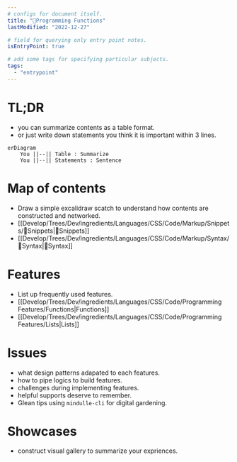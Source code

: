 ```yaml
---
# configs for document itself.
title: "🎉Programming Functions"
lastModified: "2022-12-27"

# field for querying only entry point notes.
isEntryPoint: true

# add some tags for specifying particular subjects.
tags:
  - "entrypoint"
---
```

# TL;DR
- you can summarize contents as a table format.
- or just write down statements you think it is important within 3 lines.
```mermaid
erDiagram
	You ||--|| Table : Summarize
	You ||--|| Statements : Sentence
```


# Map of contents
- Draw a simple excalidraw scatch to understand how contents are constructed and networked.
- [[Develop/Trees/Dev/ingredients/Languages/CSS/Code/Markup/Snippets/🎉Snippets|🎉Snippets]]
- [[Develop/Trees/Dev/ingredients/Languages/CSS/Code/Markup/Syntax/🎉Syntax|🎉Syntax]]

# Features
- List up frequently used features.
- [[Develop/Trees/Dev/ingredients/Languages/CSS/Code/Programming Features/Functions|Functions]]
- [[Develop/Trees/Dev/ingredients/Languages/CSS/Code/Programming Features/Lists|Lists]]

# Issues
- what design patterns adapated to each features.
- how to pipe logics to build features.
- challenges during implementing features.
- helpful supports deserve to remember.
- Glean tips using `mindulle-cli` for digital gardening.

# Showcases
- construct visual gallery to summarize your expriences.
